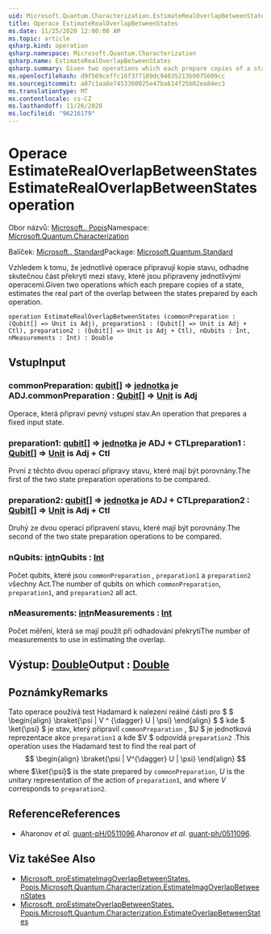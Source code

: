 ```yaml
---
uid: Microsoft.Quantum.Characterization.EstimateRealOverlapBetweenStates
title: Operace EstimateRealOverlapBetweenStates
ms.date: 11/25/2020 12:00:00 AM
ms.topic: article
qsharp.kind: operation
qsharp.namespace: Microsoft.Quantum.Characterization
qsharp.name: EstimateRealOverlapBetweenStates
qsharp.summary: Given two operations which each prepare copies of a state, estimates the real part of the overlap between the states prepared by each operation.
ms.openlocfilehash: d9f569ceffc16f377189dc94035213b9075609cc
ms.sourcegitcommit: a87c1aa8e7453360025e47ba614f25b02ea84ec3
ms.translationtype: MT
ms.contentlocale: cs-CZ
ms.lasthandoff: 11/26/2020
ms.locfileid: "96216179"
---
```

# <a name="estimaterealoverlapbetweenstates-operation"></a><span data-ttu-id="e9e78-102">Operace EstimateRealOverlapBetweenStates</span><span class="sxs-lookup"><span data-stu-id="e9e78-102">EstimateRealOverlapBetweenStates operation</span></span>

<span data-ttu-id="e9e78-103">Obor názvů: [Microsoft.. Popis](xref:Microsoft.Quantum.Characterization)</span><span class="sxs-lookup"><span data-stu-id="e9e78-103">Namespace: [Microsoft.Quantum.Characterization](xref:Microsoft.Quantum.Characterization)</span></span>

<span data-ttu-id="e9e78-104">Balíček: [Microsoft.. Standard](https://nuget.org/packages/Microsoft.Quantum.Standard)</span><span class="sxs-lookup"><span data-stu-id="e9e78-104">Package: [Microsoft.Quantum.Standard](https://nuget.org/packages/Microsoft.Quantum.Standard)</span></span>


<span data-ttu-id="e9e78-105">Vzhledem k tomu, že jednotlivé operace připravují kopie stavu, odhadne skutečnou část překrytí mezi stavy, které jsou připraveny jednotlivými operacemi.</span><span class="sxs-lookup"><span data-stu-id="e9e78-105">Given two operations which each prepare copies of a state, estimates the real part of the overlap between the states prepared by each operation.</span></span>

```qsharp
operation EstimateRealOverlapBetweenStates (commonPreparation : (Qubit[] => Unit is Adj), preparation1 : (Qubit[] => Unit is Adj + Ctl), preparation2 : (Qubit[] => Unit is Adj + Ctl), nQubits : Int, nMeasurements : Int) : Double
```


## <a name="input"></a><span data-ttu-id="e9e78-106">Vstup</span><span class="sxs-lookup"><span data-stu-id="e9e78-106">Input</span></span>

### <a name="commonpreparation--qubit--unit--is-adj"></a><span data-ttu-id="e9e78-107">commonPreparation: [qubit](xref:microsoft.quantum.lang-ref.qubit)[] => [jednotka](xref:microsoft.quantum.lang-ref.unit)  je ADJ.</span><span class="sxs-lookup"><span data-stu-id="e9e78-107">commonPreparation : [Qubit](xref:microsoft.quantum.lang-ref.qubit)[] => [Unit](xref:microsoft.quantum.lang-ref.unit)  is Adj</span></span>

<span data-ttu-id="e9e78-108">Operace, která připraví pevný vstupní stav.</span><span class="sxs-lookup"><span data-stu-id="e9e78-108">An operation that prepares a fixed input state.</span></span>


### <a name="preparation1--qubit--unit--is-adj--ctl"></a><span data-ttu-id="e9e78-109">preparation1: [qubit](xref:microsoft.quantum.lang-ref.qubit)[] => [jednotka](xref:microsoft.quantum.lang-ref.unit)  je ADJ + CTL</span><span class="sxs-lookup"><span data-stu-id="e9e78-109">preparation1 : [Qubit](xref:microsoft.quantum.lang-ref.qubit)[] => [Unit](xref:microsoft.quantum.lang-ref.unit)  is Adj + Ctl</span></span>

<span data-ttu-id="e9e78-110">První z těchto dvou operací přípravy stavu, které mají být porovnány.</span><span class="sxs-lookup"><span data-stu-id="e9e78-110">The first of the two state preparation operations to be compared.</span></span>


### <a name="preparation2--qubit--unit--is-adj--ctl"></a><span data-ttu-id="e9e78-111">preparation2: [qubit](xref:microsoft.quantum.lang-ref.qubit)[] => [jednotka](xref:microsoft.quantum.lang-ref.unit)  je ADJ + CTL</span><span class="sxs-lookup"><span data-stu-id="e9e78-111">preparation2 : [Qubit](xref:microsoft.quantum.lang-ref.qubit)[] => [Unit](xref:microsoft.quantum.lang-ref.unit)  is Adj + Ctl</span></span>

<span data-ttu-id="e9e78-112">Druhý ze dvou operací přípravení stavu, které mají být porovnány.</span><span class="sxs-lookup"><span data-stu-id="e9e78-112">The second of the two state preparation operations to be compared.</span></span>


### <a name="nqubits--int"></a><span data-ttu-id="e9e78-113">nQubits: [int](xref:microsoft.quantum.lang-ref.int)</span><span class="sxs-lookup"><span data-stu-id="e9e78-113">nQubits : [Int](xref:microsoft.quantum.lang-ref.int)</span></span>

<span data-ttu-id="e9e78-114">Počet qubits, které jsou `commonPreparation` , `preparation1` a `preparation2` všechny Act.</span><span class="sxs-lookup"><span data-stu-id="e9e78-114">The number of qubits on which `commonPreparation`, `preparation1`, and `preparation2` all act.</span></span>


### <a name="nmeasurements--int"></a><span data-ttu-id="e9e78-115">nMeasurements: [int](xref:microsoft.quantum.lang-ref.int)</span><span class="sxs-lookup"><span data-stu-id="e9e78-115">nMeasurements : [Int](xref:microsoft.quantum.lang-ref.int)</span></span>

<span data-ttu-id="e9e78-116">Počet měření, která se mají použít při odhadování překrytí</span><span class="sxs-lookup"><span data-stu-id="e9e78-116">The number of measurements to use in estimating the overlap.</span></span>



## <a name="output--double"></a><span data-ttu-id="e9e78-117">Výstup: [Double](xref:microsoft.quantum.lang-ref.double)</span><span class="sxs-lookup"><span data-stu-id="e9e78-117">Output : [Double](xref:microsoft.quantum.lang-ref.double)</span></span>



## <a name="remarks"></a><span data-ttu-id="e9e78-118">Poznámky</span><span class="sxs-lookup"><span data-stu-id="e9e78-118">Remarks</span></span>

<span data-ttu-id="e9e78-119">Tato operace používá test Hadamard k nalezení reálné části pro $ $ \begin{align} \braket{\psi | V ^ {\dagger} U | \psi} \end{align} $ $ kde $ \ket{\psi} $ je stav, který připravil `commonPreparation` , $U $ je jednotková reprezentace akce `preparation1` a kde $V $ odpovídá `preparation2` .</span><span class="sxs-lookup"><span data-stu-id="e9e78-119">This operation uses the Hadamard test to find the real part of $$ \begin{align} \braket{\psi | V^{\dagger} U | \psi} \end{align} $$ where $\ket{\psi}$ is the state prepared by `commonPreparation`, $U$ is the unitary representation of the action of `preparation1`, and where $V$ corresponds to `preparation2`.</span></span>

## <a name="references"></a><span data-ttu-id="e9e78-120">Reference</span><span class="sxs-lookup"><span data-stu-id="e9e78-120">References</span></span>

- <span data-ttu-id="e9e78-121">Aharonov *et al.* [quant-pH/0511096](https://arxiv.org/abs/quant-ph/0511096).</span><span class="sxs-lookup"><span data-stu-id="e9e78-121">Aharonov *et al.* [quant-ph/0511096](https://arxiv.org/abs/quant-ph/0511096).</span></span>

## <a name="see-also"></a><span data-ttu-id="e9e78-122">Viz také</span><span class="sxs-lookup"><span data-stu-id="e9e78-122">See Also</span></span>

- [<span data-ttu-id="e9e78-123">Microsoft. proEstimateImagOverlapBetweenStates. Popis.</span><span class="sxs-lookup"><span data-stu-id="e9e78-123">Microsoft.Quantum.Characterization.EstimateImagOverlapBetweenStates</span></span>](xref:Microsoft.Quantum.Characterization.EstimateImagOverlapBetweenStates)
- [<span data-ttu-id="e9e78-124">Microsoft. proEstimateOverlapBetweenStates. Popis.</span><span class="sxs-lookup"><span data-stu-id="e9e78-124">Microsoft.Quantum.Characterization.EstimateOverlapBetweenStates</span></span>](xref:Microsoft.Quantum.Characterization.EstimateOverlapBetweenStates)